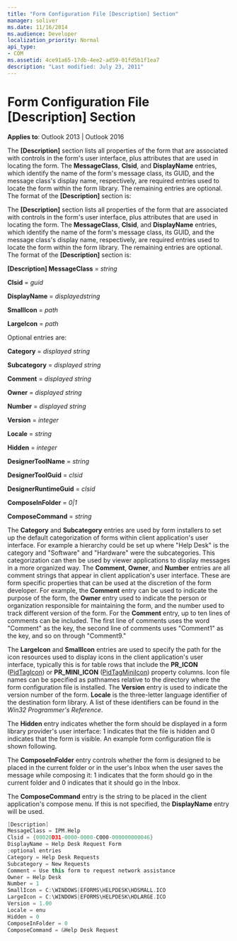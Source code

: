 ```yaml
---
title: "Form Configuration File [Description] Section"
manager: soliver
ms.date: 11/16/2014
ms.audience: Developer
localization_priority: Normal
api_type:
- COM
ms.assetid: 4ce91a65-17db-4ee2-ad59-01fd5b1f1ea7
description: "Last modified: July 23, 2011"
---
```


# Form Configuration File [Description] Section
 
**Applies to**: Outlook 2013 | Outlook 2016 
  
The **[Description]** section lists all properties of the form that are associated with controls in the form's user interface, plus attributes that are used in locating the form. The **MessageClass**, **Clsid**, and **DisplayName** entries, which identify the name of the form's message class, its GUID, and the message class's display name, respectively, are required entries used to locate the form within the form library. The remaining entries are optional. The format of the **[Description]** section is: 
  
The **[Description]** section lists all properties of the form that are associated with controls in the form's user interface, plus attributes that are used in locating the form. The **MessageClass**, **Clsid**, and **DisplayName** entries, which identify the name of the form's message class, its GUID, and the message class's display name, respectively, are required entries used to locate the form within the form library. The remaining entries are optional. The format of the **[Description]** section is: 
  
 **[Description] MessageClass** =  _string_
  
 **Clsid** =  _guid_
  
 **DisplayName** =  _displayedstring_
  
 **SmallIcon** =  _path_
  
 **LargeIcon** =  _path_
  
Optional entries are:
  
 **Category** =  _displayed string_
  
 **Subcategory** =  _displayed string_
  
 **Comment** =  _displayed string_
  
 **Owner** =  _displayed string_
  
 **Number** =  _displayed string_
  
 **Version** =  _integer_
  
 **Locale** =  _string_
  
 **Hidden** =  _integer_
  
 **DesignerToolName** =  _string_
  
 **DesignerToolGuid** =  _clsid_
  
 **DesignerRuntimeGuid** =  _clsid_
  
 **ComposeInFolder** =  _0|1_
  
 **ComposeCommand** =  _string_
  
The **Category** and **Subcategory** entries are used by form installers to set up the default categorization of forms within client application's user interface. For example a hierarchy could be set up where "Help Desk" is the category and "Software" and "Hardware" were the subcategories. This categorization can then be used by viewer applications to display messages in a more organized way. The **Comment**, **Owner**, and **Number** entries are all comment strings that appear in client application's user interface. These are form specific properties that can be used at the discretion of the form developer. For example, the **Comment** entry can be used to indicate the purpose of the form, the **Owner** entry used to indicate the person or organization responsible for maintaining the form, and the number used to track different version of the form. For the **Comment** entry, up to ten lines of comments can be included. The first line of comments uses the word "Comment" as the key, the second line of comments uses "Comment1" as the key, and so on through "Comment9." 
  
The **LargeIcon** and **SmallIcon** entries are used to specify the path for the icon resources used to display icons in the client application's user interface, typically this is for table rows that include the **PR_ICON** ([PidTagIcon](pidtagicon-canonical-property.md)) or **PR_MINI_ICON** ([PidTagMiniIcon](pidtagminiicon-canonical-property.md)) property columns. Icon file names can be specified as pathnames relative to the directory where the form configuration file is installed. The **Version** entry is used to indicate the version number of the form. **Locale** is the three-letter language identifier of the destination form library. A list of these identifiers can be found in the  _Win32 Programmer's Reference_.
  
The **Hidden** entry indicates whether the form should be displayed in a form library provider's user interface: 1 indicates that the file is hidden and 0 indicates that the form is visible. An example form configuration file is shown following. 
  
The **ComposeInFolder** entry controls whether the form is designed to be placed in the current folder or in the user's Inbox when the user saves the message while composing it: 1 indicates that the form should go in the current folder and 0 indicates that it should go in the Inbox. 
  
The **ComposeCommand** entry is the string to be placed in the client application's compose menu. If this is not specified, the **DisplayName** entry will be used. 
  
```cpp
[Description]
MessageClass = IPM.Help
Clsid = {00020D31-0000-0000-C000-000000000046}
DisplayName = Help Desk Request Form
;optional entries
Category = Help Desk Requests
Subcategory = New Requests
Comment = Use this form to request network assistance
Owner = Help Desk
Number = 1
SmallIcon = C:\WINDOWS|EFORMS\HELPDESK\HDSMALL.ICO
LargeIcon = C:\WINDOWS|EFORMS\HELPDESK\HDLARGE.ICO
Version = 1.00
Locale = enu
Hidden = 0
ComposeInFolder = 0
ComposeCommand = &Help Desk Request
 
```


